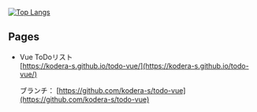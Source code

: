 <!--### Hi there 👋-->

<!--
**kodera-s/kodera-s** is a ✨ _special_ ✨ repository because its `README.md` (this file) appears on your GitHub profile.

Here are some ideas to get you started:

- 🔭 I’m currently working on ...
- 🌱 I’m currently learning ...
- 👯 I’m looking to collaborate on ...
- 🤔 I’m looking for help with ...
- 💬 Ask me about ...
- 📫 How to reach me: ...
- 😄 Pronouns: ...
- ⚡ Fun fact: ...
-->
[![Top Langs](https://github-readme-stats.vercel.app/api/top-langs/?username=kodera-s&layout=compact)](https://github.com/anuraghazra/github-readme-stats)
## Pages
  - Vue ToDoリスト  
    [https://kodera-s.github.io/todo-vue/](https://kodera-s.github.io/todo-vue/)  
    
    ブランチ：
    [https://github.com/kodera-s/todo-vue](https://github.com/kodera-s/todo-vue)
